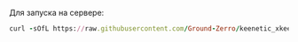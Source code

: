 Для запуска на сервере:
```rb
curl -sOfL https://raw.githubusercontent.com/Ground-Zerro/keenetic_xkeen/main/xkeen_root_action.sh && chmod +x ./xkeen_root_action.sh && ./xkeen_root_action.sh
```

